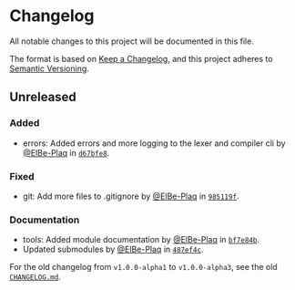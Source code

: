 # Changelog

All notable changes to this project will be documented in this file.

The format is based on [Keep a Changelog](https://keepachangelog.com/en/1.1.0/),
and this project adheres to [Semantic Versioning](https://semver.org/spec/v2.0.0.html).

## Unreleased

### Added

- errors: Added errors and more logging to the lexer and compiler cli by [@ElBe-Plaq](https://github.com/ElBe-Plaq)<!-- SEPERATOR --> in [`d67bfe8`](https://github.com/I-Language-Development/I-language-rust//commit/d67bfe8).

### Fixed

- git: Add more files to .gitignore by [@ElBe-Plaq](https://github.com/ElBe-Plaq)<!-- SEPERATOR --> in [`985119f`](https://github.com/I-Language-Development/I-language-rust//commit/985119f).

### Documentation

- tools: Added module documentation by [@ElBe-Plaq](https://github.com/ElBe-Plaq)<!-- SEPERATOR --> in [`bf7e84b`](https://github.com/I-Language-Development/I-language-rust//commit/bf7e84b).
- Updated submodules by [@ElBe-Plaq](https://github.com/ElBe-Plaq)<!-- SEPERATOR --> in [`487ef4c`](https://github.com/I-Language-Development/I-language-rust//commit/487ef4c).

For the old changelog from `v1.0.0-alpha1` to `v1.0.0-alpha3`, see the old [`CHANGELOG.md`](https://github.com/I-Language-Development/I-language-rust/blob/76abd0edb5e1636a90421e424b35c0c6645921eb/Docs/Docs/CHANGELOG.md).
